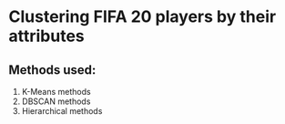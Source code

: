 # Clustering FIFA 20 players by their attributes

## Methods used:

1. K-Means methods
2. DBSCAN methods
3. Hierarchical methods
